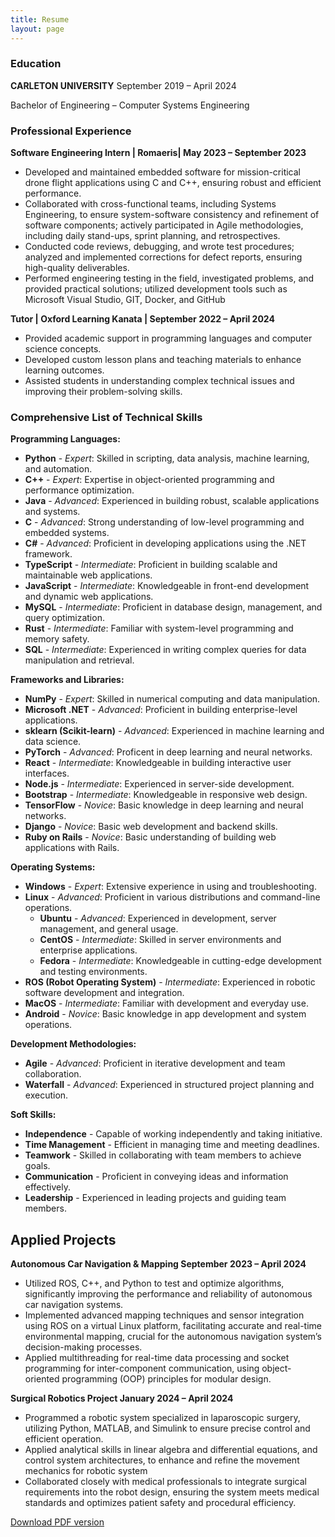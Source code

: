 ```yaml
---
title: Resume
layout: page
---
```


### Education

**CARLETON UNIVERSITY** September 2019 – April 2024

Bachelor of Engineering – Computer Systems Engineering

### Professional Experience

**Software Engineering Intern | Romaeris| May 2023 – September 2023**

- Developed and maintained embedded software for mission-critical drone flight applications using C and C++, ensuring robust and efficient performance.
- Collaborated with cross-functional teams, including Systems Engineering, to ensure system-software consistency and refinement of software components; actively participated in Agile methodologies, including daily stand-ups, sprint planning, and retrospectives.
- Conducted code reviews, debugging, and wrote test procedures; analyzed and implemented corrections for defect reports, ensuring high-quality deliverables.
- Performed engineering testing in the field, investigated problems, and provided practical solutions; utilized development tools such as Microsoft Visual Studio, GIT, Docker, and GitHub

**Tutor | Oxford Learning Kanata | September 2022 – April 2024**

- Provided academic support in programming languages and computer science concepts.
- Developed custom lesson plans and teaching materials to enhance learning outcomes.
- Assisted students in understanding complex technical issues and improving their problem-solving skills.

### Comprehensive List of Technical Skills

**Programming Languages:**

- **Python** - *Expert*: Skilled in scripting, data analysis, machine learning, and automation.
- **C++** - *Expert*: Expertise in object-oriented programming and performance optimization.
- **Java** - *Advanced*: Experienced in building robust, scalable applications and systems.
- **C** - *Advanced*: Strong understanding of low-level programming and embedded systems.
- **C#** - *Advanced*: Proficient in developing applications using the .NET framework.
- **TypeScript** - *Intermediate*: Proficient in building scalable and maintainable web applications.
- **JavaScript** - *Intermediate*: Knowledgeable in front-end development and dynamic web applications.
- **MySQL** - *Intermediate*: Proficient in database design, management, and query optimization.
- **Rust** - *Intermediate*: Familiar with system-level programming and memory safety.
- **SQL** - *Intermediate*: Experienced in writing complex queries for data manipulation and retrieval.


**Frameworks and Libraries:**

- **NumPy** - *Expert*: Skilled in numerical computing and data manipulation.
- **Microsoft .NET** - *Advanced*: Proficient in building enterprise-level applications.
- **sklearn (Scikit-learn)** - *Advanced*: Experienced in machine learning and data science.
- **PyTorch** - *Advanced*: Proficent in deep learning and neural networks.
- **React** - *Intermediate*: Knowledgeable in building interactive user interfaces.
- **Node.js** - *Intermediate*: Experienced in server-side development.
- **Bootstrap** - *Intermediate*: Knowledgeable in responsive web design.
- **TensorFlow** - *Novice*: Basic knowledge in deep learning and neural networks.
- **Django** - *Novice*: Basic web development and backend skills.
- **Ruby on Rails** - *Novice*: Basic understanding of building web applications with Rails.

**Operating Systems:**

- **Windows** - *Expert*: Extensive experience in using and troubleshooting.
- **Linux** - *Advanced*: Proficient in various distributions and command-line operations.
  - **Ubuntu** - *Advanced*: Experienced in development, server management, and general usage.
  - **CentOS** - *Intermediate*: Skilled in server environments and enterprise applications.
  - **Fedora** - *Intermediate*: Knowledgeable in cutting-edge development and testing environments.
- **ROS (Robot Operating System)** - *Intermediate*: Experienced in robotic software development and integration.
- **MacOS** - *Intermediate*: Familiar with development and everyday use.
- **Android** - *Novice*: Basic knowledge in app development and system operations.

**Development Methodologies:**

- **Agile** - *Advanced*: Proficient in iterative development and team collaboration.
- **Waterfall** - *Advanced*: Experienced in structured project planning and execution.

**Soft Skills:**

- **Independence** - Capable of working independently and taking initiative.
- **Time Management** - Efficient in managing time and meeting deadlines.
- **Teamwork** - Skilled in collaborating with team members to achieve goals.
- **Communication** - Proficient in conveying ideas and information effectively.
- **Leadership** - Experienced in leading projects and guiding team members.

## Applied Projects

**Autonomous Car Navigation & Mapping September 2023 – April 2024**

- Utilized ROS, C++, and Python to test and optimize algorithms, significantly improving the performance and reliability of autonomous car navigation systems.
- Implemented advanced mapping techniques and sensor integration using ROS on a virtual Linux platform, facilitating accurate and real-time environmental mapping, crucial for the autonomous navigation system’s decision-making processes.
- Applied multithreading for real-time data processing and socket programming for inter-component communication, using object-oriented programming (OOP) principles for modular design.

**Surgical Robotics Project January 2024 – April 2024**

- Programmed a robotic system specialized in laparoscopic surgery, utilizing Python, MATLAB, and Simulink to ensure precise control and efficient operation.
- Applied analytical skills in linear algebra and differential equations, and control system architectures, to enhance and refine the movement mechanics for robotic system
- Collaborated closely with medical professionals to integrate surgical requirements into the robot design, ensuring the system meets medical standards and optimizes patient safety and procedural efficiency.

[Download PDF version](/assets/files/Resume.pdf)
